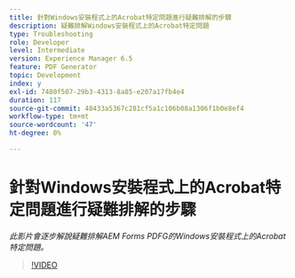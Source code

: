 ```yaml
---
title: 針對Windows安裝程式上的Acrobat特定問題進行疑難排解的步驟
description: 疑難排解Windows安裝程式上的Acrobat特定問題
type: Troubleshooting
role: Developer
level: Intermediate
version: Experience Manager 6.5
feature: PDF Generator
topic: Development
index: y
exl-id: 7480f507-29b3-4313-8a85-e207a17fb4e4
duration: 117
source-git-commit: 48433a5367c281cf5a1c106b08a1306f1b0e8ef4
workflow-type: tm+mt
source-wordcount: '47'
ht-degree: 0%

---
```


# 針對Windows安裝程式上的Acrobat特定問題進行疑難排解的步驟

*此影片會逐步解說疑難排解AEM Forms PDFG的Windows安裝程式上的Acrobat特定問題。*

>[!VIDEO](https://video.tv.adobe.com/v/335480?quality=12&learn=on)
